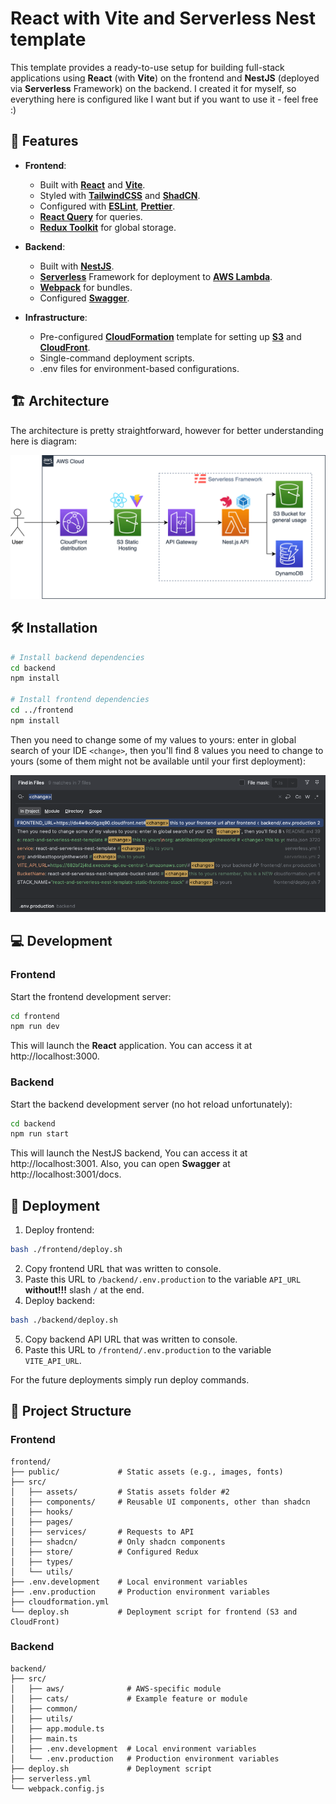 # React with Vite and Serverless Nest template

This template provides a ready-to-use setup for building full-stack applications using **React** (with **Vite**) on the frontend and **NestJS** (deployed via **Serverless** Framework) on the backend. I created it for myself, so everything here is configured like I want but if you want to use it - feel free :)


## 🚀 Features
* **Frontend**:
  * Built with [**React**](https://react.dev/) and [**Vite**](https://vite.dev/).
  * Styled with [**TailwindCSS**](https://tailwindcss.com/) and [**ShadCN**](https://ui.shadcn.com/).
  * Configured with [**ESLint**](https://eslint.org/), [**Prettier**](https://prettier.io/).
  * [**React Query**](https://tanstack.com/query/v3/) for queries.
  * [**Redux Toolkit**](https://redux-toolkit.js.org/) for global storage.

* **Backend**:
  *  Built with [**NestJS**](https://nestjs.com/).
  * [**Serverless**](https://www.serverless.com/) Framework for deployment to [**AWS Lambda**](https://aws.amazon.com/lambda/).
  * [**Webpack**](https://webpack.js.org/) for bundles.
  * Configured [**Swagger**](https://swagger.io/).
  
* **Infrastructure**:
  * Pre-configured [**CloudFormation**](https://aws.amazon.com/cloudformation/) template for setting up [**S3**](https://aws.amazon.com/s3/) and [**CloudFront**](https://aws.amazon.com/cloudfront/).
  * Single-command deployment scripts.
  * .env files for environment-based configurations.


## 🏗️ Architecture

The architecture is pretty straightforward, however for better understanding here is diagram:

![architecture_diagram.png](docs/architecture_diagram.png)


## 🛠 Installation

```bash
# Install backend dependencies
cd backend
npm install

# Install frontend dependencies
cd ../frontend
npm install
```

Then you need to change some of my values to yours: enter in global search of your IDE `<change>`, then you'll find 8 values you need to change to yours (some of them might not be available until your first deployment):

![change_names_sample.png](docs/change_names_sample.png)


## 💻 Development

### Frontend

Start the frontend development server:
```bash
cd frontend
npm run dev 
```
This will launch the **React** application. You can access it at http://localhost:3000.
### Backend
Start the backend development server (no hot reload unfortunately):
```bash
cd backend
npm run start
```
This will launch the NestJS backend, You can access it at http://localhost:3001. Also, you can open **Swagger** at http://localhost:3001/docs.


## 🚢 Deployment

1. Deploy frontend:
```bash
bash ./frontend/deploy.sh
```
2. Copy frontend URL that was written to console.
3. Paste this URL to `/backend/.env.production` to the variable `API_URL` **without!!!** slash `/` at the end.
4. Deploy backend:
```bash
bash ./backend/deploy.sh
```
5. Copy backend API URL that was written to console.
6. Paste this URL to `/frontend/.env.production` to the variable `VITE_API_URL`.

For the future deployments simply run deploy commands.


## 📂 Project Structure
### Frontend
    frontend/
    ├── public/             # Static assets (e.g., images, fonts)
    ├── src/
    │   ├── assets/         # Statis assets folder #2
    │   ├── components/     # Reusable UI components, other than shadcn
    │   ├── hooks/
    │   ├── pages/          
    │   ├── services/       # Requests to API
    │   ├── shadcn/         # Only shadcn components
    │   ├── store/          # Configured Redux
    │   ├── types/          
    │   └── utils/
    ├── .env.development    # Local environment variables
    ├── .env.production     # Production environment variables
    ├── cloudformation.yml 
    └── deploy.sh           # Deployment script for frontend (S3 and CloudFront)

### Backend
    backend/
    ├── src/                  
    │   ├── aws/              # AWS-specific module
    │   ├── cats/             # Example feature or module
    │   ├── common/
    │   ├── utils/
    │   ├── app.module.ts
    │   ├── main.ts
    │   ├── .env.development  # Local environment variables
    │   └── .env.production   # Production environment variables
    ├── deploy.sh             # Deployment script
    ├── serverless.yml
    └── webpack.config.js

